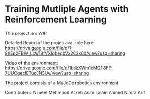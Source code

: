 # Training Mutliple Agents with Reinforcement Learning

This project is a WIP

Detailed Report of the projec available here:
https://drive.google.com/file/d/1-8hEp2FBW_LcW19fVXIqbeqbVx2C3x0d/view?usp=sharing

Video of the environment:
https://drive.google.com/file/d/1bdkXWm1cMQT8FP-7UUCgecIETuo0N3Uv/view?usp=sharing

The project consists of a MuJoCo robotics environment 

Contributers:
Nabeel Mehmood
Alizeh Asim
Lalain Ahmed
Nimra Arif

